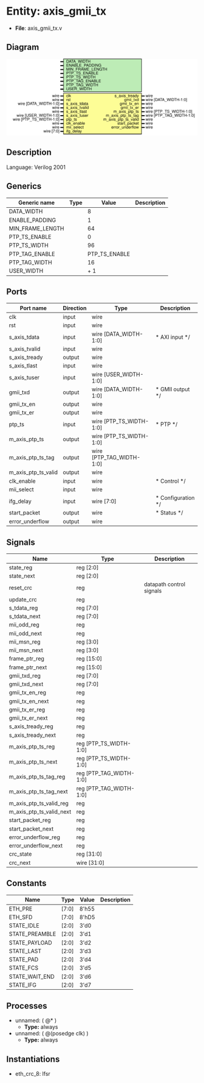 # Entity: axis_gmii_tx

- **File**: axis_gmii_tx.v
## Diagram

![Diagram](axis_gmii_tx.svg "Diagram")
## Description


 Language: Verilog 2001


## Generics

| Generic name     | Type | Value         | Description |
| ---------------- | ---- | ------------- | ----------- |
| DATA_WIDTH       |      | 8             |             |
| ENABLE_PADDING   |      | 1             |             |
| MIN_FRAME_LENGTH |      | 64            |             |
| PTP_TS_ENABLE    |      | 0             |             |
| PTP_TS_WIDTH     |      | 96            |             |
| PTP_TAG_ENABLE   |      | PTP_TS_ENABLE |             |
| PTP_TAG_WIDTH    |      | 16            |             |
| USER_WIDTH       |      | + 1           |             |
## Ports

| Port name           | Direction | Type                     | Description                   |
| ------------------- | --------- | ------------------------ | ----------------------------- |
| clk                 | input     | wire                     |                               |
| rst                 | input     | wire                     |                               |
| s_axis_tdata        | input     | wire [DATA_WIDTH-1:0]    |      * AXI input      */      |
| s_axis_tvalid       | input     | wire                     |                               |
| s_axis_tready       | output    | wire                     |                               |
| s_axis_tlast        | input     | wire                     |                               |
| s_axis_tuser        | input     | wire [USER_WIDTH-1:0]    |                               |
| gmii_txd            | output    | wire [DATA_WIDTH-1:0]    |      * GMII output      */    |
| gmii_tx_en          | output    | wire                     |                               |
| gmii_tx_er          | output    | wire                     |                               |
| ptp_ts              | input     | wire [PTP_TS_WIDTH-1:0]  |      * PTP      */            |
| m_axis_ptp_ts       | output    | wire [PTP_TS_WIDTH-1:0]  |                               |
| m_axis_ptp_ts_tag   | output    | wire [PTP_TAG_WIDTH-1:0] |                               |
| m_axis_ptp_ts_valid | output    | wire                     |                               |
| clk_enable          | input     | wire                     |      * Control      */        |
| mii_select          | input     | wire                     |                               |
| ifg_delay           | input     | wire [7:0]               |      * Configuration      */  |
| start_packet        | output    | wire                     |      * Status      */         |
| error_underflow     | output    | wire                     |                               |
## Signals

| Name                     | Type                    | Description                |
| ------------------------ | ----------------------- | -------------------------- |
| state_reg                | reg [2:0]               |                            |
| state_next               | reg [2:0]               |                            |
| reset_crc                | reg                     |  datapath control signals  |
| update_crc               | reg                     |                            |
| s_tdata_reg              | reg [7:0]               |                            |
| s_tdata_next             | reg [7:0]               |                            |
| mii_odd_reg              | reg                     |                            |
| mii_odd_next             | reg                     |                            |
| mii_msn_reg              | reg [3:0]               |                            |
| mii_msn_next             | reg [3:0]               |                            |
| frame_ptr_reg            | reg [15:0]              |                            |
| frame_ptr_next           | reg [15:0]              |                            |
| gmii_txd_reg             | reg [7:0]               |                            |
| gmii_txd_next            | reg [7:0]               |                            |
| gmii_tx_en_reg           | reg                     |                            |
| gmii_tx_en_next          | reg                     |                            |
| gmii_tx_er_reg           | reg                     |                            |
| gmii_tx_er_next          | reg                     |                            |
| s_axis_tready_reg        | reg                     |                            |
| s_axis_tready_next       | reg                     |                            |
| m_axis_ptp_ts_reg        | reg [PTP_TS_WIDTH-1:0]  |                            |
| m_axis_ptp_ts_next       | reg [PTP_TS_WIDTH-1:0]  |                            |
| m_axis_ptp_ts_tag_reg    | reg [PTP_TAG_WIDTH-1:0] |                            |
| m_axis_ptp_ts_tag_next   | reg [PTP_TAG_WIDTH-1:0] |                            |
| m_axis_ptp_ts_valid_reg  | reg                     |                            |
| m_axis_ptp_ts_valid_next | reg                     |                            |
| start_packet_reg         | reg                     |                            |
| start_packet_next        | reg                     |                            |
| error_underflow_reg      | reg                     |                            |
| error_underflow_next     | reg                     |                            |
| crc_state                | reg [31:0]              |                            |
| crc_next                 | wire [31:0]             |                            |
## Constants

| Name           | Type  | Value | Description |
| -------------- | ----- | ----- | ----------- |
| ETH_PRE        | [7:0] | 8'h55 |             |
| ETH_SFD        | [7:0] | 8'hD5 |             |
| STATE_IDLE     | [2:0] | 3'd0  |             |
| STATE_PREAMBLE | [2:0] | 3'd1  |             |
| STATE_PAYLOAD  | [2:0] | 3'd2  |             |
| STATE_LAST     | [2:0] | 3'd3  |             |
| STATE_PAD      | [2:0] | 3'd4  |             |
| STATE_FCS      | [2:0] | 3'd5  |             |
| STATE_WAIT_END | [2:0] | 3'd6  |             |
| STATE_IFG      | [2:0] | 3'd7  |             |
## Processes
- unnamed: ( @* )
  - **Type:** always
- unnamed: ( @(posedge clk) )
  - **Type:** always
## Instantiations

- eth_crc_8: lfsr
